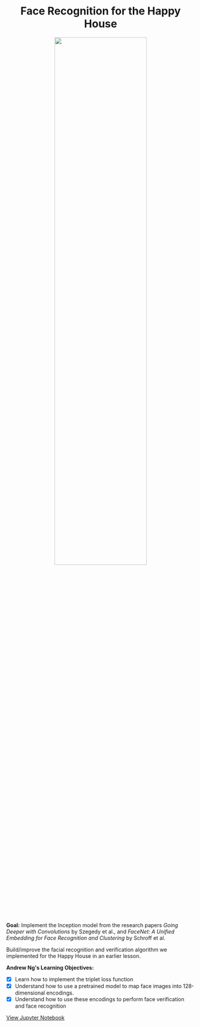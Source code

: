 <h1 align="center">Face Recognition for the Happy House</h1> 

<p align="center">
<img src="https://ucarecdn.com/c33079fa-5da8-4778-8faa-9ea3912a4a21/" width="70%" height="60%" >
</p>

<b>Goal:</b> Implement the Inception model from the research papers <i>Going Deeper with Convolutions</i> by Szegedy et al., and <i>FaceNet: A Unified Embedding for Face Recognition and Clustering</i> by Schroff et al. 

Build/improve the facial recognition and verification algorithm we implemented for the Happy House in an earlier lesson.  

<b>Andrew Ng's Learning Objectives:</b> 

- [x] Learn how to implement the triplet loss function
- [x] Understand how to use a pretrained model to map face images into 128-dimensional encodings.
- [x] Understand how to use these encodings to perform face verification and face recognition

[View Jupyter Notebook](https://github.com/codeamt/Deep-Learning-AI/blob/master/4%20Convolutional%20Neural%20Networks/Implementations/4b%20Face%20Recognition/1-PA/Face%2BRecognition%2Bfor%2Bthe%2BHappy%2BHouse%2B-%2Bv3.ipynb)
